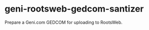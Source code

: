 geni-rootsweb-gedcom-santizer
=============================

Prepare a Geni.com GEDCOM for uploading to RootsWeb.
